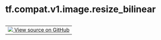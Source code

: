 <div itemscope itemtype="http://developers.google.com/ReferenceObject">
<meta itemprop="name" content="tf.compat.v1.image.resize_bilinear" />
<meta itemprop="path" content="Stable" />
</div>

# tf.compat.v1.image.resize_bilinear

<!-- Insert buttons and diff -->

<table class="tfo-notebook-buttons tfo-api nocontent" align="left">
<td>
  <a target="_blank" href="https://github.com/tensorflow/tensorflow/blob/r2.2/tensorflow/python/ops/image_ops_impl.py#L3901-L3911">
    <img src="https://www.tensorflow.org/images/GitHub-Mark-32px.png" />
    View source on GitHub
  </a>
</td>
</table>





<pre class="devsite-click-to-copy prettyprint lang-py tfo-signature-link">
<code>tf.compat.v1.image.resize_bilinear(
    images, size, align_corners=(False), name=None, half_pixel_centers=(False)
)
</code></pre>



<!-- Placeholder for "Used in" -->
